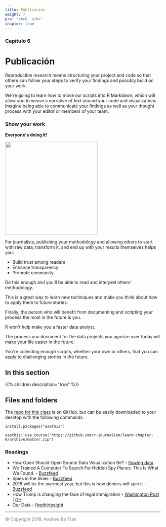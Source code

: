 ```yaml
---
title: Publicación
weight: 7
pre: "<b>6. </b>"
chapter: true
---
```


### Capítulo 6

# Publicación


Reproducible research means structuring your project and code so that others can follow your steps to verify your findings and possibly build on your work.

We're going to learn how to move our scripts into R Markdown, which will allow you to weave a narrative of text around your code and visualizations. Imagine being able to communicate your findings as well as your thought process with your editor or members of your team.


### Show your work

**Everyone's doing it!**

<img src="/publishing/rmarkdown/images/somanyrepos.png" height="300">


For journalists, publishing your methodology and allowing others to start with raw data, transform it, and end up with your results themselves helps you:

* Build trust among readers
* Enhance transparency
* Promote community

Do this enough and you'll be able to read and interpret others' methodology. 

This is a great way to learn new techniques and make you think about how to apply them to future stories.

Finally, the person who will benefit from documenting and scripting your process the most in the future is you.

R won't help make you a faster data analyst. 

The process you document for the data projects you agonize over today will make your life easier in the future. 

You're collecting enough scripts, whether your own or others, that you can apply to challenging stories in the future.

## In this section

{{% children description="true"   %}}


## Files and folders

The [repo for this class](https://github.com/r-journalism/learn-chapter-6) is on GitHub, but can be easily downloaded to your desktop with the following commands:

```
install.packages("usethis")

usethis::use_course("https://github.com/r-journalism/learn-chapter-6/archive/master.zip")
```

### Readings 

* How Open Should Open Source Data Visualization Be? - [flowing data](
https://flowingdata.com/2008/08/29/a-case-for-open-source-data-visualization/)
* We Trained A Computer To Search For Hidden Spy Planes. This Is What We Found. - [Buzzfeed](https://buzzfeednews.github.io/2017-08-spy-plane-finder/)
* Spies in the Skies - [Buzzfeed](https://buzzfeednews.github.io/2016-04-federal-surveillance-planes/analysis.html)
* 2016 will be the warmest year, but this is how deniers will spin it - [Buzzfeed](https://buzzfeednews.github.io/2016-12-warmest-year/)
* How Trump is changing the face of legal immigration - [Washington Post](https://www.washingtonpost.com/national/how-trump-is-changing-the-face-of-legal-immigration/2018/07/02/477c78b2-65da-11e8-99d2-0d678ec08c2f_story.html?utm_term=.cf476672d6e4) | [GH](https://github.com/wpinvestigative/immigrant_visas)
* Our Data - [fivethirtyeight](https://data.fivethirtyeight.com/)


-----

<span style="color:gray">© Copyright 2018, Andrew Ba Tran</span>

